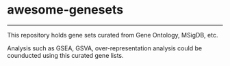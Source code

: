 # awesome-genesets
---
This repository holds gene sets curated from Gene Ontology, MSigDB, etc.

Analysis such as GSEA, GSVA, over-representation analysis could be counducted using this curated gene lists.


